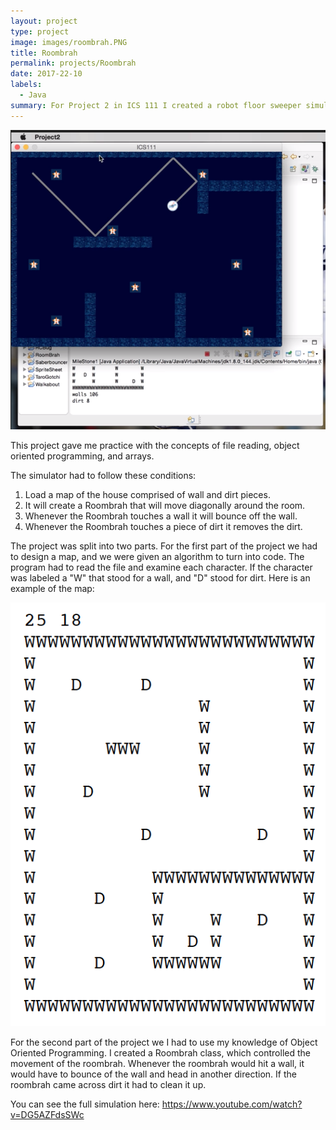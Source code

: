 ```yaml
---
layout: project
type: project
image: images/roombrah.PNG
title: Roombrah
permalink: projects/Roombrah
date: 2017-22-10
labels:
  - Java
summary: For Project 2 in ICS 111 I created a robot floor sweeper simulation .
---
```


<img class="ui medium right floated rounded image" src="/images/roombrah.PNG">

This project gave me practice with the concepts of file reading, object oriented programming, and arrays.

The simulator had to follow these conditions: 
1. Load a map of the house comprised of wall and dirt pieces.
2. It will create a Roombrah that will move diagonally around the room.
3. Whenever the Roombrah touches a wall it will bounce off the wall.
4. Whenever the Roombrah touches a piece of dirt it removes the dirt.

The project was split into two parts. 
For the first part of the project we had to design a map, and we were given an algorithm to turn into code. The program had to read the file and examine each character. If the character was labeled a "W" that stood for a wall, and "D" stood for dirt. Here is an example of the map: 

<img class="ui medium right floated rounded image" src="/images/map.PNG">

For the second part of the project we I had to use my knowledge of Object Oriented Programming. I created a Roombrah class, which controlled the movement of the roombrah. Whenever the roombrah would hit a wall, it would have to bounce of the wall and head in another direction. If the roombrah came across dirt it had to clean it up. 


You can see the full simulation here: https://www.youtube.com/watch?v=DG5AZFdsSWc

